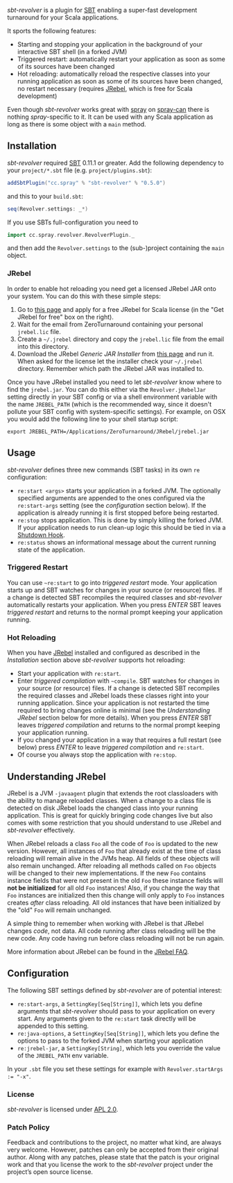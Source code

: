 _sbt-revolver_ is a plugin for [SBT] enabling a super-fast development turnaround for your Scala applications.

It sports the following features:

* Starting and stopping your application in the background of your interactive SBT shell (in a forked JVM)
* Triggered restart: automatically restart your application as soon as some of its sources have been changed
* Hot reloading: automatically reload the respective classes into your running application as soon as some
  of its sources have been changed, no restart necessary (requires [JRebel], which is free for Scala development)

Even though _sbt-revolver_ works great with [spray] on [spray-can] there is nothing _spray_-specific to it. It can
be used with any Scala application as long as there is some object with a `main` method.


## Installation

_sbt-revolver_ required [SBT] 0.11.1 or greater.
Add the following dependency to your `project/*.sbt` file (e.g. `project/plugins.sbt`):

```scala
addSbtPlugin("cc.spray" % "sbt-revolver" % "0.5.0")
```

and this to your `build.sbt`:

```scala
seq(Revolver.settings: _*)
```

If you use SBTs full-configuration you need to

```scala
import cc.spray.revolver.RevolverPlugin._
```

and then add the `Revolver.settings` to the (sub-)project containing the `main` object.

### JRebel

In order to enable hot reloading you need get a licensed JRebel JAR onto your system.
You can do this with these simple steps:

1. Go to [this page](http://sales.zeroturnaround.com/) and apply for a free JRebel for Scala license
   (in the "Get JRebel for free" box on the right).
2. Wait for the email from ZeroTurnaround containing your personal `jrebel.lic` file.
3. Create a `~/.jrebel` directory and copy the `jrebel.lic` file from the email into this directory.
4. Download the JRebel _Generic JAR Installer_ from [this page](http://zeroturnaround.com/jrebel/current/) and run it.
   When asked for the license let the installer check your `~/.jrebel` directory. Remember which path the JRebel JAR
   was installed to.

Once you have JRebel installed you need to let _sbt-revolver_ know where to find the `jrebel.jar`. You can do this
either via the `Revolver.jRebelJar` setting directly in your SBT config or via a shell environment variable with the
name `JREBEL_PATH` (which is the recommended way, since it doesn't pollute your SBT config with system-specific settings).
For example, on OSX you would add the following line to your shell startup script:

    export JREBEL_PATH=/Applications/ZeroTurnaround/JRebel/jrebel.jar


## Usage

_sbt-revolver_ defines three new commands (SBT tasks) in its own `re` configuration:

* `re:start <args>` starts your application in a forked JVM. The optionally specified arguments are appended to the
  ones configured via the `re:start-args` setting (see the _configuration_ section below). If the application is already
  running it is first stopped before being restarted.
* `re:stop` stops application. This is done by simply killing the forked JVM. If your application needs to run clean-up
  logic this should be tied in via a [Shutdown Hook].
* `re:status` shows an informational message about the current running state of the application.

### Triggered Restart

You can use `~re:start` to go into _triggered restart_ mode. Your application starts up and SBT watches for changes in
your source (or resource) files. If a change is detected SBT recompiles the required classes and _sbt-revolver_
automatically restarts your application.
When you press _ENTER_ SBT leaves _triggered restart_ and returns to the normal prompt keeping your application running.

### Hot Reloading

When you have [JRebel] installed and configured as described in the _Installation_ section above _sbt-revolver_ supports
hot reloading:

* Start your application with `re:start`.
* Enter _triggered compilation_ with `~compile`. SBT watches for changes in your source (or resource) files.
  If a change is detected SBT recompiles the required classes and JRebel loads these classes right into your running
  application. Since your application is not restarted the time required to bring changes online is minimal (see
  the _Understanding JRebel_ section below for more details). When you press _ENTER_ SBT leaves _triggered compilation_
  and returns to the normal prompt keeping your application running.
* If you changed your application in a way that requires a full restart (see below) press _ENTER_ to leave
  _triggered compilation_ and `re:start`.
* Of course you always stop the application with `re:stop`.


## Understanding JRebel

JRebel is a JVM `-javaagent` plugin that extends the root classloaders with the ability to manage reloaded classes.
When a change to a class file is detected on disk JRebel loads the changed class into your running application.
This is great for quickly bringing code changes live but also comes with some restriction that you should understand to
use JRebel and _sbt-revolver_ effectively.

When JRebel reloads a class `Foo` all the code of `Foo` is updated to the new version. However, all instances of `Foo`
that already exist at the time of class reloading will remain alive in the JVMs heap. All fields of these objects
will also remain unchanged. After reloading all methods called on `Foo` objects will be changed to their new
implementations. If the new `Foo` contains instance fields that were not present in the old `Foo` these instance fields
will **not be initialized** for all old `Foo` instances! Also, if you change the way that `Foo` instances are initialized
then this change will only apply to `Foo` instances creates _after_ class reloading. All old instances that have been
initialized by the "old" `Foo` will remain unchanged.

A simple thing to remember when working with JRebel is that JRebel changes _code_, not data. All code running after
class reloading will be the new code. Any code having run before class reloading will not be run again.

More information about JRebel can be found in the [JRebel FAQ].


## Configuration

The following SBT settings defined by _sbt-revolver_ are of potential interest:

* `re:start-args`, a `SettingKey[Seq[String]]`, which lets you define arguments that _sbt-revolver_ should pass to your
  application on every start. Any arguments given to the `re:start` task directly will be appended to this setting.
* `re:java-options`, a `SettingKey[Seq[String]]`, which lets you define the options to pass to the forked JVM when
  starting your application
* `re:jrebel-jar`, a `SettingKey[String]`, which lets you override the value of the `JREBEL_PATH` env variable.


In your `.sbt` file you set these settings for example with `Revolver.startArgs := "-x"`.


### License

_sbt-revolver_ is licensed under [APL 2.0].


### Patch Policy

Feedback and contributions to the project, no matter what kind, are always very welcome.
However, patches can only be accepted from their original author.
Along with any patches, please state that the patch is your original work and that you license the work to the
_sbt-revolver_ project under the project’s open source license.


  [SBT]: https://github.com/harrah/xsbt/wiki
  [JRebel]: http://zeroturnaround.com/jrebel/
  [spray]: http://spray.cc
  [spray-can]: https://github.com/spray/spray-can
  [Shutdown Hook]: http://docs.oracle.com/javase/6/docs/api/java/lang/Runtime.html#addShutdownHook(java.lang.Thread)
  [JRebel FAQ]: http://zeroturnaround.com/jrebel/faq/
  [APL 2.0]: http://www.apache.org/licenses/LICENSE-2.0
